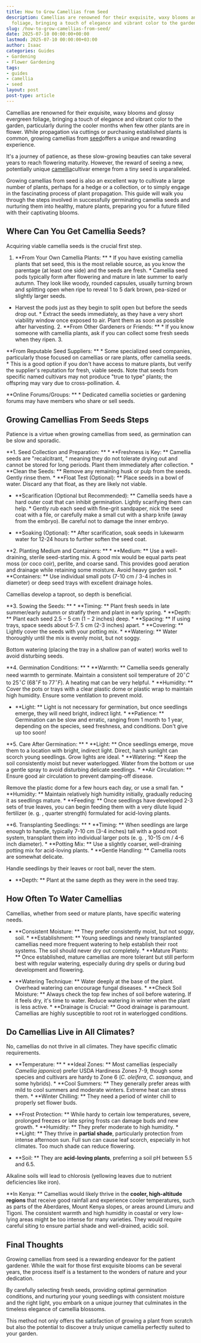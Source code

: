 ```yaml
---
title: How to Grow Camellias from Seed
description: Camellias are renowned for their exquisite, waxy blooms and glossy evergreen
  foliage, bringing a touch of elegance and vibrant color to the garden,...
slug: /how-to-grow-camellias-from-seed/
date: 2025-07-10 00:00:00+00:00
lastmod: 2025-07-10 00:00:00+03:00
author: Isaac
categories: Guides
- Gardening
- Flower Gardening
tags:
- guides
- camellia
- seed
layout: post
post-type: article
---
```

Camellias are renowned for their exquisite, waxy blooms and glossy evergreen foliage, bringing a touch of elegance and vibrant color to the garden, particularly during the cooler months when few other plants are in flower. While propagation via cuttings or purchasing established plants is common, growing camellias from [seed](https://pestpolicy.com/how-to-determine-if-old-seeds-are-still-good-for-planting/)offers a unique and rewarding experience.

It's a journey of patience, as these slow-growing beauties can take several years to reach flowering maturity. However, the reward of seeing a new, potentially unique [camellia](https://pestpolicy.com/how-to-grow-camellias/)cultivar emerge from a tiny seed is unparalleled.

Growing camellias from seed is also an excellent way to cultivate a large number of plants, perhaps for a hedge or a collection, or to simply engage in the fascinating process of plant propagation. This guide will walk you through the steps involved in successfully germinating camellia seeds and nurturing them into healthy, mature plants, preparing you for a future filled with their captivating blooms.

##  Where Can You Get Camellia Seeds?

Acquiring viable camellia seeds is the crucial first step.

1. **From Your Own Camellia Plants: ** * If you have existing camellia plants that set seed, this is the most reliable source, as you know the parentage (at least one side) and the seeds are fresh. * Camellia seed pods typically form after flowering and mature in late summer to early autumn. They look like woody, rounded capsules, usually turning brown and splitting open when ripe to reveal 1 to 5 dark brown, pea-sized or slightly larger seeds.

* Harvest the pods just as they begin to split open but before the seeds drop out. * Extract the seeds immediately, as they have a very short viability window once exposed to air. Plant them as soon as possible after harvesting. 2. **From Other Gardeners or Friends: ** * If you know someone with camellia plants, ask if you can collect some fresh seeds when they ripen. 3.

**From Reputable Seed Suppliers: ** * Some specialized seed companies, particularly those focused on camellias or rare plants, offer camellia seeds. * This is a good option if you don't have access to mature plants, but verify the supplier's reputation for fresh, viable seeds. Note that seeds from specific named cultivars may not produce "true to type" plants; the offspring may vary due to cross-pollination. 4.

**Online Forums/Groups: ** * Dedicated camellia societies or gardening forums may have members who share or sell seeds.

##  Growing Camellias From Seeds Steps

Patience is a virtue when growing camellias from seed, as germination can be slow and sporadic.

**1. Seed Collection and Preparation: ** * **Freshness is Key: ** Camellia seeds are "recalcitrant, " meaning they do not tolerate drying out and cannot be stored for long periods. Plant them immediately after collection. * **Clean the Seeds: ** Remove any remaining husk or pulp from the seeds. Gently rinse them. * **Float Test (Optional): ** Place seeds in a bowl of water. Discard any that float, as they are likely not viable.

* **Scarification (Optional but Recommended): ** Camellia seeds have a hard outer coat that can inhibit germination. Lightly scarifying them can help. * Gently rub each seed with fine-grit sandpaper, nick the seed coat with a file, or carefully make a small cut with a sharp knife (away from the embryo). Be careful not to damage the inner embryo.

* **Soaking (Optional): ** After scarification, soak seeds in lukewarm water for 12-24 hours to further soften the seed coat.

**2. Planting Medium and Containers: ** * **Medium: ** Use a well-draining, sterile seed-starting mix. A good mix would be equal parts peat moss (or coco coir), perlite, and coarse sand. This provides good aeration and drainage while retaining some moisture. Avoid heavy garden soil. * **Containers: ** Use individual small pots (7-10 cm / 3-4 inches in diameter) or deep seed trays with excellent drainage holes.

Camellias develop a taproot, so depth is beneficial.

**3. Sowing the Seeds: ** * **Timing: ** Plant fresh seeds in late summer/early autumn or stratify them and plant in early spring. * **Depth: ** Plant each seed $2. 5-5$ cm ($1-2$ inches) deep. * **Spacing: ** If using trays, space seeds about 5-7. 5 cm (2-3 inches) apart. * **Covering: ** Lightly cover the seeds with your potting mix. * **Watering: ** Water thoroughly until the mix is evenly moist, but not soggy.

Bottom watering (placing the tray in a shallow pan of water) works well to avoid disturbing seeds.

**4. Germination Conditions: ** * **Warmth: ** Camellia seeds generally need warmth to germinate. Maintain a consistent soil temperature of $20^\circ C$ to $25^\circ C$ ($68^\circ F$ to $77^\circ F$). A heating mat can be very helpful. * **Humidity: ** Cover the pots or trays with a clear plastic dome or plastic wrap to maintain high humidity. Ensure some ventilation to prevent mold.

* **Light: ** Light is not necessary for germination, but once seedlings emerge, they will need bright, indirect light. * **Patience: ** Germination can be slow and erratic, ranging from 1 month to 1 year, depending on the species, seed freshness, and conditions. Don't give up too soon!

**5. Care After Germination: ** * **Light: ** Once seedlings emerge, move them to a location with bright, indirect light. Direct, harsh sunlight can scorch young seedlings. Grow lights are ideal. * **Watering: ** Keep the soil consistently moist but never waterlogged. Water from the bottom or use a gentle spray to avoid disturbing delicate seedlings. * **Air Circulation: ** Ensure good air circulation to prevent damping-off disease.

Remove the plastic dome for a few hours each day, or use a small fan. * **Humidity: ** Maintain relatively high humidity initially, gradually reducing it as seedlings mature. * **Feeding: ** Once seedlings have developed 2-3 sets of true leaves, you can begin feeding them with a very dilute liquid fertilizer (e. g. , quarter strength) formulated for acid-loving plants.

**6. Transplanting Seedlings: ** * **Timing: ** When seedlings are large enough to handle, typically 7-10 cm (3-4 inches) tall with a good root system, transplant them into individual larger pots (e. g. , 10-15 cm / 4-6 inch diameter). * **Potting Mix: ** Use a slightly coarser, well-draining potting mix for acid-loving plants. * **Gentle Handling: ** Camellia roots are somewhat delicate.

Handle seedlings by their leaves or root ball, never the stem.

* **Depth: ** Plant at the same depth as they were in the seed tray.

##  How Often To Water Camellias

Camellias, whether from seed or mature plants, have specific watering needs.

* **Consistent Moisture: ** They prefer consistently moist, but not soggy, soil. * **Establishment: ** Young seedlings and newly transplanted camellias need more frequent watering to help establish their root systems. The soil should never dry out completely. * **Mature Plants: ** Once established, mature camellias are more tolerant but still perform best with regular watering, especially during dry spells or during bud development and flowering.

* **Watering Technique: ** Water deeply at the base of the plant. Overhead watering can encourage fungal diseases. * **Check Soil Moisture: ** Always check the top few inches of soil before watering. If it feels dry, it's time to water. Reduce watering in winter when the plant is less active. * **Drainage is Crucial: ** Good drainage is paramount. Camellias are highly susceptible to root rot in waterlogged conditions.

##  Do Camellias Live in All Climates?

No, camellias do not thrive in all climates. They have specific climatic requirements.

* **Temperature: ** * **Ideal Zones: ** Most camellias (especially *Camellia japonica*) prefer USDA Hardiness Zones 7-9, though some species and cultivars are hardy to Zone 6 (*C. oleifera*, *C. sasanqua*, and some hybrids). * **Cool Summers: ** They generally prefer areas with mild to cool summers and moderate winters. Extreme heat can stress them. * **Winter Chilling: ** They need a period of winter chill to properly set flower buds.

* **Frost Protection: ** While hardy to certain low temperatures, severe, prolonged freezes or late spring frosts can damage buds and new growth. * **Humidity: ** They prefer moderate to high humidity. * **Light: ** They thrive in **partial shade**, particularly protection from intense afternoon sun. Full sun can cause leaf scorch, especially in hot climates. Too much shade can reduce flowering.

* **Soil: ** They are **acid-loving plants**, preferring a soil pH between $5. 5$ and $6. 5$.

Alkaline soils will lead to chlorosis (yellowing leaves due to nutrient deficiencies like iron).

**In Kenya: ** Camellias would likely thrive in the **cooler, high-altitude regions** that receive good rainfall and experience cooler temperatures, such as parts of the Aberdares, Mount Kenya slopes, or areas around Limuru and Tigoni. The consistent warmth and high humidity in coastal or very low-lying areas might be too intense for many varieties. They would require careful siting to ensure partial shade and well-drained, acidic soil.

##  Final Thoughts

Growing camellias from seed is a rewarding endeavor for the patient gardener. While the wait for those first exquisite blooms can be several years, the process itself is a testament to the wonders of nature and your dedication.

By carefully selecting fresh seeds, providing optimal germination conditions, and nurturing your young seedlings with consistent moisture and the right light, you embark on a unique journey that culminates in the timeless elegance of camellia blossoms.

This method not only offers the satisfaction of growing a plant from scratch but also the potential to discover a truly unique camellia perfectly suited to your garden.